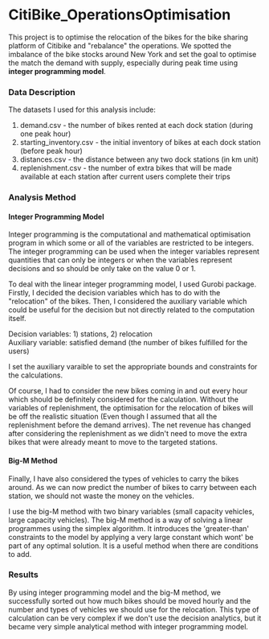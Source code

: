 # CitiBike_OperationsOptimisation
This project is to optimise the relocation of the bikes for the bike sharing platform of Citibike and "rebalance" the operations.
We spotted the imbalance of the bike stocks around New York and set the goal to optimise the match the demand with supply, especially during peak time using **integer programming model**. 


### Data Description
The datasets I used for this analysis include:

1. demand.csv - the number of bikes rented at each dock station (during one peak hour)
2. starting_inventory.csv - the initial inventory of bikes at each dock station (before peak hour)
3. distances.csv - the distance between any two dock stations (in km unit)
4. replenishment.csv - the number of extra bikes that will be made available at each station after current users complete their trips

### Analysis Method 
#### Integer Programming Model
Integer programming is the computational and mathematical optimisation program in which some or all of the variables are restricted to be integers. The integer programming can be used when the integer variables represent quantities that can only be integers or when the variables represent decisions and so should be only take on the value 0 or 1.

To deal with the linear integer programming model, I used Gurobi package. Firstly, I decided the decision variables which has to do with the "relocation" of the bikes. Then, I considered the auxiliary variable which could be useful for the decision but not directly related to the computation itself. 

Decision variables: 1) stations, 2) relocation \
Auxiliary variable: satisfied demand (the number of bikes fulfilled for the users)
 
I set the auxiliary varaible to set the appropriate bounds and constraints for the calculations.

Of course, I had to consider the new bikes coming in and out every hour which should be definitely considered for the calculation. Without the variables of replenishment, the optimisation for the relocation of bikes will be off the realistic situation (Even though I assumed that all the replenishment before the demand arrives). The net revenue has changed after considering the replenishment as we didn't need to move the extra bikes that were already meant to move to the targeted stations.

#### Big-M Method
Finally, I have also considered the types of vehicles to carry the bikes around. As we can now predict the number of bikes to carry between each station, we should not waste the money on the vehicles. 

I use the big-M method with two binary variables (small capacity vehicles, large capacity vehicles). The big-M method is a way of solving a linear programmes using the simplex algorithm. It introduces the 'greater-than' constraints to the model by applying a very large constant which wont' be part of any optimal solution. It is a useful method when there are conditions to add. 

### Results
By using integer programming model and the big-M method, we successfully sorted out how much bikes should be moved hourly and the number and types of vehicles we should use for the relocation. This type of calculation can be very complex if we don't use the decision analytics, but it became very simple analytical method with integer programming model.

